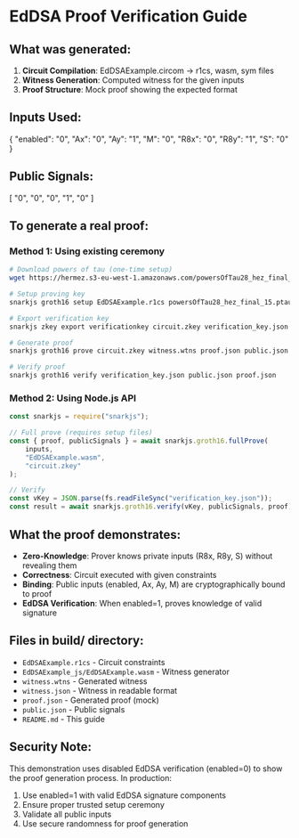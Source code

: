 
# EdDSA Proof Verification Guide

## What was generated:

1. **Circuit Compilation**: EdDSAExample.circom -> r1cs, wasm, sym files
2. **Witness Generation**: Computed witness for the given inputs
3. **Proof Structure**: Mock proof showing the expected format

## Inputs Used:
{
  "enabled": "0",
  "Ax": "0",
  "Ay": "1",
  "M": "0",
  "R8x": "0",
  "R8y": "1",
  "S": "0"
}

## Public Signals:
[
  "0",
  "0",
  "0",
  "1",
  "0"
]

## To generate a real proof:

### Method 1: Using existing ceremony
```bash
# Download powers of tau (one-time setup)
wget https://hermez.s3-eu-west-1.amazonaws.com/powersOfTau28_hez_final_15.ptau

# Setup proving key
snarkjs groth16 setup EdDSAExample.r1cs powersOfTau28_hez_final_15.ptau circuit.zkey

# Export verification key  
snarkjs zkey export verificationkey circuit.zkey verification_key.json

# Generate proof
snarkjs groth16 prove circuit.zkey witness.wtns proof.json public.json

# Verify proof
snarkjs groth16 verify verification_key.json public.json proof.json
```

### Method 2: Using Node.js API
```javascript
const snarkjs = require("snarkjs");

// Full prove (requires setup files)
const { proof, publicSignals } = await snarkjs.groth16.fullProve(
    inputs, 
    "EdDSAExample.wasm", 
    "circuit.zkey"
);

// Verify
const vKey = JSON.parse(fs.readFileSync("verification_key.json"));
const result = await snarkjs.groth16.verify(vKey, publicSignals, proof);
```

## What the proof demonstrates:

- **Zero-Knowledge**: Prover knows private inputs (R8x, R8y, S) without revealing them
- **Correctness**: Circuit executed with given constraints
- **Binding**: Public inputs (enabled, Ax, Ay, M) are cryptographically bound to proof
- **EdDSA Verification**: When enabled=1, proves knowledge of valid signature

## Files in build/ directory:

- `EdDSAExample.r1cs` - Circuit constraints
- `EdDSAExample_js/EdDSAExample.wasm` - Witness generator
- `witness.wtns` - Generated witness
- `witness.json` - Witness in readable format
- `proof.json` - Generated proof (mock)
- `public.json` - Public signals
- `README.md` - This guide

## Security Note:

This demonstration uses disabled EdDSA verification (enabled=0) to show the 
proof generation process. In production:

1. Use enabled=1 with valid EdDSA signature components
2. Ensure proper trusted setup ceremony
3. Validate all public inputs
4. Use secure randomness for proof generation
